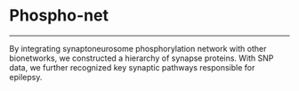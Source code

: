 # Phospho-net
--------------
By integrating synaptoneurosome phosphorylation network with other bionetworks, we constructed a hierarchy of synapse proteins. With SNP data, we further recognized key synaptic pathways responsible for epilepsy.
